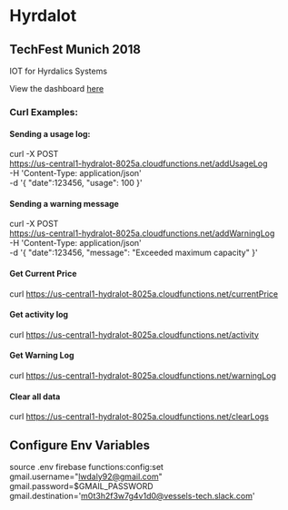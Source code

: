 # Hyrdalot
## TechFest Munich 2018
IOT for Hyrdalics Systems

View the dashboard [here](/)




### Curl Examples:



#### Sending a usage log:

curl -X POST \
  https://us-central1-hydralot-8025a.cloudfunctions.net/addUsageLog \
  -H 'Content-Type: application/json' \
  -d '{
	"date":123456,
	"usage": 100
}'


#### Sending a warning message

curl -X POST \
  https://us-central1-hydralot-8025a.cloudfunctions.net/addWarningLog \
  -H 'Content-Type: application/json' \
  -d '{
	"date":123456,
	"message": "Exceeded maximum capacity"
}'


#### Get Current Price
curl https://us-central1-hydralot-8025a.cloudfunctions.net/currentPrice

#### Get activity log
curl https://us-central1-hydralot-8025a.cloudfunctions.net/activity

#### Get Warning Log
curl https://us-central1-hydralot-8025a.cloudfunctions.net/warningLog

#### Clear all data
curl https://us-central1-hydralot-8025a.cloudfunctions.net/clearLogs



## Configure Env Variables
source .env
firebase functions:config:set gmail.username="lwdaly92@gmail.com" gmail.password=$GMAIL_PASSWORD gmail.destination='m0t3h2f3w7g4v1d0@vessels-tech.slack.com'
